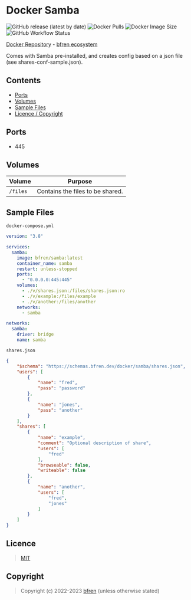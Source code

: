 # Docker Samba

![GitHub release (latest by date)](https://img.shields.io/github/v/release/bfren/docker-samba) ![Docker Pulls](https://img.shields.io/endpoint?url=https%3A%2F%2Fbfren.dev%2Fdocker%2Fpulls%2Fsamba) ![Docker Image Size](https://img.shields.io/endpoint?url=https%3A%2F%2Fbfren.dev%2Fdocker%2Fsize%2Fsamba) ![GitHub Workflow Status](https://img.shields.io/github/actions/workflow/status/bfren/docker-samba/dev.yml?branch=main)

[Docker Repository](https://hub.docker.com/r/bfren/samba) - [bfren ecosystem](https://github.com/bfren/docker)

Comes with Samba pre-installed, and creates config based on a json file (see shares-conf-sample.json).

## Contents

* [Ports](#ports)
* [Volumes](#volumes)
* [Sample Files](#sample-files)
* [Licence / Copyright](#licence)

## Ports

* 445

## Volumes

| Volume   | Purpose                          |
| -------- | -------------------------------- |
| `/files` | Contains the files to be shared. |

## Sample Files

`docker-compose.yml`

```yaml
version: "3.8"

services:
  samba:
    image: bfren/samba:latest
    container_name: samba
    restart: unless-stopped
    ports:
      - "0.0.0.0:445:445"
    volumes:
      - ./v/shares.json:/files/shares.json:ro
      - ./v/example:/files/example
      - ./v/another:/files/another
    networks:
      - samba

networks:
  samba:
    driver: bridge
    name: samba
```

`shares.json`

```json
{
    "$schema": "https://schemas.bfren.dev/docker/samba/shares.json",
    "users": [
        {
            "name": "fred",
            "pass": "password"
        },
        {
            "name": "jones",
            "pass": "another"
        }
    ],
    "shares": [
        {
            "name": "example",
            "comment": "Optional description of share",
            "users": [
                "fred"
            ],
            "browseable": false,
            "writeable": false
        },
        {
            "name": "another",
            "users": [
                "fred",
                "jones"
            ]
        }
    ]
}
```

## Licence

> [MIT](https://mit.bfren.dev/2022)

## Copyright

> Copyright (c) 2022-2023 [bfren](https://bfren.dev) (unless otherwise stated)
